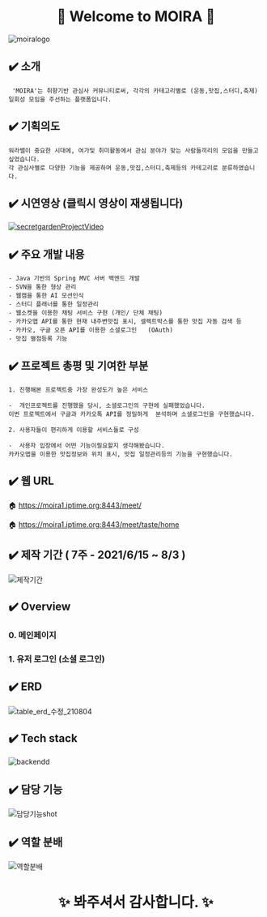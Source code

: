 # <div align="center">:hatched_chick:  Welcome to MOIRA :hatched_chick: </div>
 ![moiralogo](https://user-images.githubusercontent.com/78129881/128320108-a399c821-5969-42ae-95c6-3dd394bf519f.jpg) 

## :heavy_check_mark: 소개
     'MOIRA'는 취향기반 관심사 커뮤니티로써, 각각의 카테고리별로 (운동,맛집,스터디,축제) 
    일회성 모임을 주선하는 플랫폼입니다.

## :heavy_check_mark: 기획의도
    워라밸이 중요한 시대에, 여가및 취미활동에서 관심 분야가 맞는 사람들끼리의 모임을 만들고 싶었습니다. 
    각 관심사별로 다양한 기능을 제공하며 운동,맛집,스터디,축제등의 카테고리로 분류하였습니다.

## :heavy_check_mark: 시연영상  (클릭시 영상이 재생됩니다)
[![secretgardenProjectVideo](https://img.youtube.com/vi/qmONs1K2UUc/0.jpg)](https://www.youtube.com/watch?v=qmONs1K2UUc)

## :heavy_check_mark: 주요 개발 내용
    - Java 기반의 Spring MVC 서버 백엔드 개발
    - SVN을 통한 형상 관리
    - 웹캠을 통한 AI 모션인식
    - 스터디 플래너를 통한 일정관리
    - 웹소켓을 이용한 채팅 서비스 구현 (개인/ 단체 채팅)
    - 카카오맵 API를 통한 현재 내주변맛집 표시, 셀렉트박스를 통한 맛집 자동 검색 등
    - 카카오, 구글 오픈 API를 이용한 소셜로그인   (OAuth) 
    - 맛집 별점등록 기능
## :heavy_check_mark: 프로젝트 총평 및 기여한 부분
    1. 진행해본 프로젝트중 가장 완성도가 높은 서비스
 
    -  개인프로젝트를 진행했을 당시, 소셜로그인의 구현에 실패했었습니다. 
    이번 프로젝트에서 구글과 카카오톡 API를 정밀하게  분석하며 소셜로그인을 구현했습니다. 

    2. 사용자들이 편리하게 이용할 서비스들로 구성
 
    -  사용자 입장에서 어떤 기능이필요할지 생각해봤습니다. 
    카카오맵을 이용한 맛집정보와 위치 표시, 맛집 일정관리등의 기능을 구현했습니다.
## :heavy_check_mark: 웹 URL
   :house: https://moira1.iptime.org:8443/meet/  

   :house: https://moira1.iptime.org:8443/meet/taste/home 
## :heavy_check_mark: 제작 기간 ( 7주 - 2021/6/15 ~ 8/3 )
![제작기간](https://user-images.githubusercontent.com/78129881/128327027-41283cd8-407f-4499-9df5-26e053af5872.jpg)
## :heavy_check_mark: Overview
### 0. 메인페이지

### 1. 유저 로그인 (소셜 로그인)

## :heavy_check_mark: ERD
![table_erd_수정_210804](https://user-images.githubusercontent.com/78129881/128328964-0ee64b71-e73f-463a-9136-0188ea0f3469.png)

## :heavy_check_mark: Tech stack
![backendd](https://user-images.githubusercontent.com/78129881/128328994-d3bb1f68-f9c9-4801-8a28-174cc019d885.jpg)

## :heavy_check_mark: 담당 기능
![담당기능shot](https://user-images.githubusercontent.com/78129881/128327825-b828bdb7-1c3d-4bdf-9ec3-dca2b8c9e1cb.jpg)
## :heavy_check_mark: 역할 분배
![역할분배](https://user-images.githubusercontent.com/78129881/128328175-c8569457-6135-4457-8b7a-7140d831eac0.jpg)


 # <div align="center"> :sparkles: 봐주셔서 감사합니다. :sparkles: </div>

